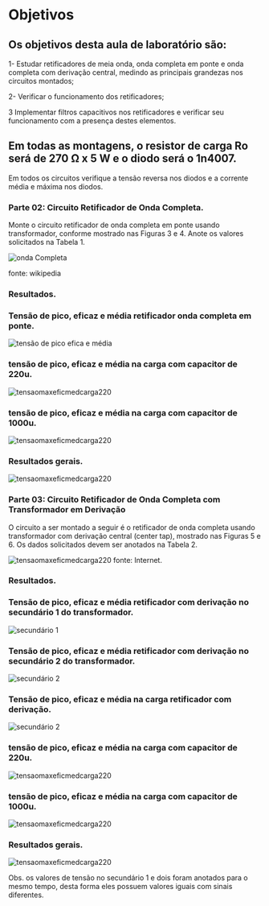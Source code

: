 # Objetivos

## Os objetivos desta aula de laboratório são:

1- Estudar retificadores de meia onda, onda completa em ponte e onda completa com
derivação central, medindo as principais grandezas nos circuitos montados;

2- Verificar o funcionamento dos retificadores;

3 Implementar filtros capacitivos nos retificadores e verificar seu funcionamento com a
presença destes elementos.

## Em todas as montagens, o resistor de carga Ro será de 270 Ω x 5 W e o diodo será o 1n4007.

Em todos os circuitos verifique a tensão reversa nos diodos e a corrente média e máxima
nos diodos.

### Parte 02: Circuito Retificador de Onda Completa.

Monte o circuito retificador de onda completa em ponte usando transformador, conforme mostrado nas Figuras 3 e 4. Anote os valores solicitados na Tabela 1.

![onda Completa](/Imagens/parte2/ondacompleta.JPG)

fonte: wikipedia

### Resultados.

 ### Tensão de pico, eficaz e média retificador onda completa em ponte.

![tensão de pico efica e média](/Imagens/parte2/ondacompletapicoeficazmedia..JPG)

### tensão de pico, eficaz e média na carga com capacitor de 220u.
![tensaomaxeficmedcarga220](/Imagens/parte2/tensaomaxeficmedcarga220u.JPG)

### tensão de pico, eficaz e média na carga com capacitor de 1000u.
![tensaomaxeficmedcarga220](/Imagens/parte2/tensaomaxeficmedcarga1000u.JPG)

### Resultados gerais.

![tensaomaxeficmedcarga220](/Imagens/parte2/tabelaondacompleta.JPG)

### Parte 03: Circuito Retificador de Onda Completa com Transformador em Derivação
O circuito a ser montado a seguir é o retificador de onda completa usando transformador com derivação central (center tap), mostrado nas Figuras 5 e 6. Os dados solicitados devem ser anotados na Tabela 2.

![tensaomaxeficmedcarga220](/Imagens/parte2/ondacompletacomderivacao.JPG)
fonte: Internet.

### Resultados.

 ### Tensão de pico, eficaz e média retificador com derivação no secundário 1 do transformador.

![secundário 1](/Imagens/parte2/secundario1.JPG)

### Tensão de pico, eficaz e média retificador com derivação no secundário 2 do transformador.

![secundário 2](/Imagens/parte2/secundario2.JPG)

### Tensão de pico, eficaz e média na  carga retificador com derivação.

![secundário 2](/Imagens/parte2/tensaocomderivacaocarga.JPG)


### tensão de pico, eficaz e média na carga com capacitor de 220u.
![tensaomaxeficmedcarga220](/Imagens/parte2/tensaocomderivacaocarga220u.JPG)

### tensão de pico, eficaz e média na carga com capacitor de 1000u.
![tensaomaxeficmedcarga220](/Imagens/parte2/tensaocomderivacaocarga1000u.JPG)

### Resultados gerais.

![tensaomaxeficmedcarga220](/Imagens/parte2/tabelacomderivacao.JPG)

Obs. os valores de tensão no secundário 1 e dois foram anotados para o mesmo tempo, desta forma eles possuem valores iguais com sinais diferentes.

